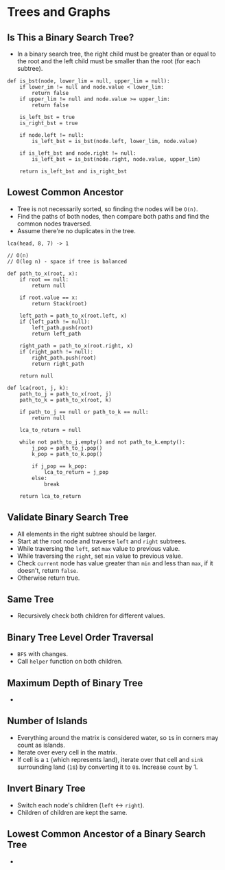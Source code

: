 # Trees and Graphs

## Is This a Binary Search Tree?

* In a binary search tree, the right child must be greater than or equal to
  the root and the left child must be smaller than the root (for each subtree).

```
def is_bst(node, lower_lim = null, upper_lim = null):
    if lower_im != null and node.value < lower_lim:
        return false
    if upper_lim != null and node.value >= upper_lim:
        return false

    is_left_bst = true
    is_right_bst = true

    if node.left != null:
        is_left_bst = is_bst(node.left, lower_lim, node.value)

    if is_left_bst and node.right != null:
        is_left_bst = is_bst(node.right, node.value, upper_lim)

    return is_left_bst and is_right_bst
```

## Lowest Common Ancestor

* Tree is not necessarily sorted, so finding the nodes will be `O(n)`.
* Find the paths of both nodes, then compare both paths and find the common
  nodes traversed.
* Assume there're no duplicates in the tree.

```
lca(head, 8, 7) -> 1

// O(n)
// O(log n) - space if tree is balanced

def path_to_x(root, x):
    if root == null:
        return null

    if root.value == x:
        return Stack(root)

    left_path = path_to_x(root.left, x)
    if (left_path != null):
        left_path.push(root)
        return left_path

    right_path = path_to_x(root.right, x)
    if (right_path != null):
        right_path.push(root)
        return right_path

    return null

def lca(root, j, k):
    path_to_j = path_to_x(root, j)
    path_to_k = path_to_x(root, k)

    if path_to_j == null or path_to_k == null:
        return null

    lca_to_return = null

    while not path_to_j.empty() and not path_to_k.empty():
        j_pop = path_to_j.pop()
        k_pop = path_to_k.pop()

        if j_pop == k_pop:
            lca_to_return = j_pop
        else:
            break

    return lca_to_return
```

## Validate Binary Search Tree

* All elements in the right subtree should be larger.
* Start at the root node and traverse `left` and `right` subtrees.
* While traversing the `left`, set `max` value to previous value.
* While traversing the `right`, set `min` value to previous value.
* Check `current` node has value greater than `min` and less than `max`, if it doesn't, return `false`.
* Otherwise return true.

## Same Tree

* Recursively check both children for different values.

## Binary Tree Level Order Traversal

* `BFS` with changes.
* Call `helper` function on both children.

## Maximum Depth of Binary Tree

*

## Number of Islands

* Everything around the matrix is considered water, so `1`s in corners may count as islands.
* Iterate over every cell in the matrix.
* If cell is a `1` (which represents land), iterate over that cell and `sink` surrounding land (`1`s) by converting it to `0`s. Increase `count` by 1.

## Invert Binary Tree

* Switch each node's children (`left` <-> `right`).
* Children of children are kept the same.

## Lowest Common Ancestor of a Binary Search Tree

*
